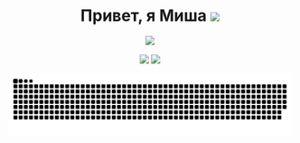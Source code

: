 <div>
<!--     <img src='/profile.png'> -->
    <div align="center"><h1>Привет, я Миша <img src="https://media.giphy.com/media/J2awouDsf23R2vo2p5/giphy.gif" width="50"></h1>

<a href="https://t.me/lilexport"><img src="https://img.shields.io/badge/Telegram-%232E87FB?style=for-the-badge&logo=telegram&logoColor=white"/></a> 

[![](https://visitcount.itsvg.in/api?id=mudachyo&label=Profile%20Views&icon=5&pretty=false)](https://visitcount.itsvg.in)
<img src="https://media.giphy.com/media/Ou6ch6f0YXAeifFhpq/giphy.gif" >



<p align="center"><img src="https://raw.githubusercontent.com/mudachyo/mudachyo/output/github-contribution-grid-snake.svg"></p>


